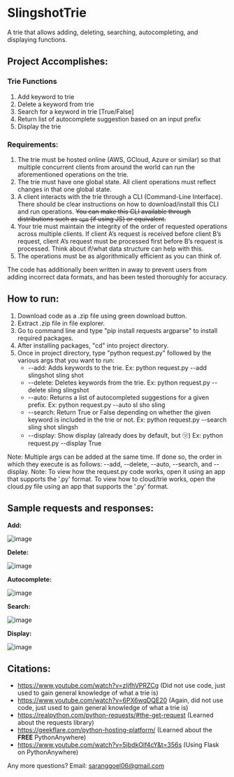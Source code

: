 # SlingshotTrie
A trie that allows adding, deleting, searching, autocompleting, and displaying functions.

## Project Accomplishes:

### Trie Functions
1. Add keyword to trie
2. Delete a keyword from trie
3. Search for a keyword in trie [True/False]
4. Return list of autocomplete suggestion based on an input prefix
5. Display the trie

### Requirements:
1. The trie must be hosted online (AWS, GCloud, Azure or similar) so that multiple
concurrent clients from around the world can run the aforementioned operations on the
trie.
2. The trie must have one global state. All client operations must reflect changes in that one
global state.
3. A client interacts with the trie through a CLI (Command-Line Interface). There should be
clear instructions on how to download/install this CLI and run operations. <del>You can make
this CLI available through distributions such as `npm` (if using JS) or equivalent.<del>
4. Your trie must maintain the integrity of the order of requested operations across multiple
clients. If client A’s request is received before client B’s request, client A’s request must
be processed first before B’s request is processed. Think about if/what data structure
can help with this.
5. The operations must be as algorithmically efficient as you can think of.

The code has additionally been written in away to prevent users from adding incorrect data formats, and has been tested thoroughly for accuracy.

## How to run:

1. Download code as a .zip file using green download button.
2. Extract .zip file in file explorer.
3. Go to command line and type "pip install requests argparse" to install required packages.
4. After installing packages, "cd" into project directory.
5. Once in project directory, type "python request.py" followed by the various args that you want to run:
      * --add: Adds keywords to the trie. Ex: python request.py --add slingshot sling shot
      * --delete: Deletes keywords from the trie. Ex: python request.py --delete sling slingshot
      * --auto: Returns a list of autocompleted suggestions for a given prefix. Ex: python request.py --auto sl sho sling
      * --search: Return True or False depending on whether the given keyword is included in the trie or not. Ex: python request.py --search sling shot slingsh
      * --display: Show display (already does by default, but ㋡) Ex: python request.py --display True

Note: Multiple args can be added at the same time. If done so, the order in which they execute is as follows: --add, --delete, --auto, --search, and --display.
Note: To view how the request.py code works, open it using an app that supports the '.py' format. To view how to cloud/trie works, open the cloud.py file using an app that supports the '.py' format.

## Sample requests and responses:
**Add:**

![image](https://user-images.githubusercontent.com/64043281/115184428-72bc7980-a0a3-11eb-9164-817857d0dd99.png)


**Delete:**

![image](https://user-images.githubusercontent.com/64043281/115184507-9aabdd00-a0a3-11eb-8913-6108a852c44e.png)


**Autocomplete:**

![image](https://user-images.githubusercontent.com/64043281/115184581-b6af7e80-a0a3-11eb-917d-667a7e969f76.png)


**Search:**

![image](https://user-images.githubusercontent.com/64043281/115184632-d8a90100-a0a3-11eb-9cbf-66a8ec224bf7.png)


**Display:**

![image](https://user-images.githubusercontent.com/64043281/115184954-83b9ba80-a0a4-11eb-9992-8c4a56e07e3c.png)

## Citations:
- https://www.youtube.com/watch?v=zIjfhVPRZCg  (Did not use code, just used to gain general knowledge of what a trie is)
- https://www.youtube.com/watch?v=6PX6wqDQE20 (Again, did not use code, just used to gain general knowledge of what a trie is)
- https://realpython.com/python-requests/#the-get-request (Learned about the requests library)
- https://geekflare.com/python-hosting-platform/ (Learned about the **FREE** PythonAnywhere)
- https://www.youtube.com/watch?v=5jbdkOlf4cY&t=356s (Using Flask on PythonAnywhere)

Any more questions? Email: saranggoel06@gmail.com
